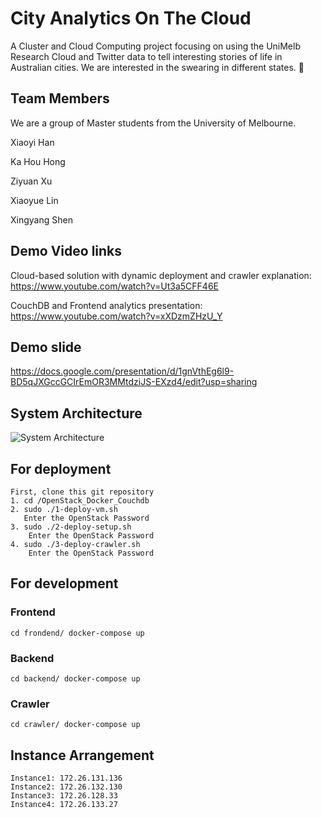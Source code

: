 # City Analytics On The Cloud
A Cluster and Cloud Computing project focusing on using the UniMelb Research Cloud and Twitter data to tell interesting stories of life in Australian cities.
We are interested in the swearing in different states. 🙊

## Team Members
We are a group of Master students from the University of Melbourne.

Xiaoyi Han

Ka Hou Hong 

Ziyuan Xu 

Xiaoyue Lin 

Xingyang Shen


## Demo Video links
Cloud-based solution with dynamic deployment and crawler explanation:  
https://www.youtube.com/watch?v=Ut3a5CFF46E

CouchDB and Frontend analytics presentation:  
https://www.youtube.com/watch?v=xXDzmZHzU_Y

## Demo slide
https://docs.google.com/presentation/d/1gnVthEg6l9-BD5qJXGccGCIrEmOR3MMtdziJS-EXzd4/edit?usp=sharing

## System Architecture
![System Architecture](https://tva1.sinaimg.cn/large/008i3skNgy1gqvir3eoamj31720u0dtf.jpg)

## For deployment
    First, clone this git repository
    1. cd /OpenStack_Docker_Couchdb  
    2. sudo ./1-deploy-vm.sh  
       Enter the OpenStack Password  
    3. sudo ./2-deploy-setup.sh  
        Enter the OpenStack Password  
    4. sudo ./3-deploy-crawler.sh  
        Enter the OpenStack Password  

## For development
  ### Frontend
    cd frondend/ docker-compose up

  ### Backend
    cd backend/ docker-compose up

  ### Crawler
    cd crawler/ docker-compose up
## Instance Arrangement
    Instance1: 172.26.131.136
    Instance2: 172.26.132.130
    Instance3: 172.26.128.33
    Instance4: 172.26.133.27

